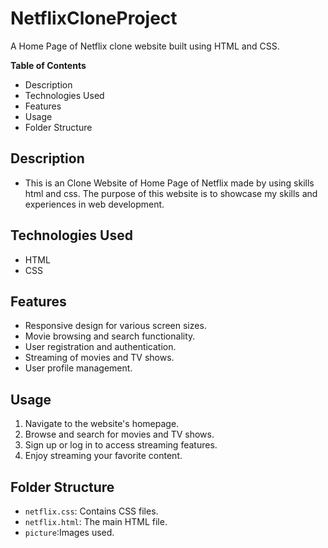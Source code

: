 # NetflixCloneProject
A Home Page of Netflix clone website built using HTML and CSS.

**Table of Contents**
- Description
- Technologies Used
- Features
- Usage
- Folder Structure

## Description
- This is an Clone Website of Home Page of Netflix made by using skills html and css.
  The purpose of this website is to showcase my skills  and experiences in web development. 

## Technologies Used

- HTML
- CSS

## Features

- Responsive design for various screen sizes.
- Movie browsing and search functionality.
- User registration and authentication.
- Streaming of movies and TV shows.
- User profile management.


## Usage

1. Navigate to the website's homepage.
2. Browse and search for movies and TV shows.
3. Sign up or log in to access streaming features.
4. Enjoy streaming your favorite content.

## Folder Structure

- `netflix.css`: Contains CSS files.
- `netflix.html`: The main HTML file.
- `picture`:Images used.

